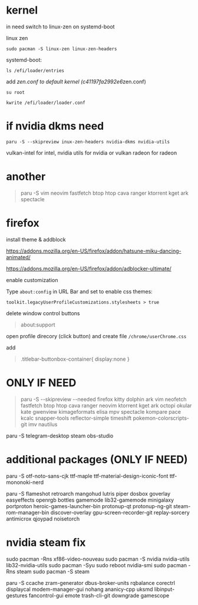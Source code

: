 # kernel

in need switch to linux-zen on systemd-boot

linux zen

    sudo pacman -S linux-zen linux-zen-headers

systemd-boot:

    ls /efi/loader/entries

add *zen.conf to default kernel (c41197fa2992e6*zen.conf)

    su root

    kwrite /efi/loader/loader.conf

# if nvidia dkms need

    paru -S --skipreview inux-zen-headers nvidia-dkms nvidia-utils

vulkan-intel for intel, nvidia utils for nvidia or vulkan radeon for radeon

# another

> paru -S vim neovim fastfetch btop htop cava ranger ktorrent kget ark spectacle

# firefox

install theme & addblock

https://addons.mozilla.org/en-US/firefox/addon/hatsune-miku-dancing-animated/

https://addons.mozilla.org/en-US/firefox/addon/adblocker-ultimate/

enable customization

Type `about:config` in URL Bar and set to enable css themes:

    toolkit.legacyUserProfileCustomizations.stylesheets > true 

delete window control buttons

> about:support

open profile direcory (click button) and create file `/chrome/userChrome.css`

add

> .titlebar-buttonbox-container{ display:none } 

# ONLY IF NEED

> paru -S --skipreview --needed firefox kitty dolphin ark vim neofetch fastfetch btop htop cava ranger neovim ktorrent kget ark octopi okular kate gwenview kimageformats elisa mpv spectacle kompare pace kcalc snapper-tools reflector-simple timeshift pokemon-colorscripts-git imv nautilus

paru -S telegram-desktop steam obs-studio

# additional packages (ONLY IF NEED)

paru -S otf-noto-sans-cjk ttf-maple ttf-material-design-iconic-font ttf-mononoki-nerd

paru -S flameshot retroarch mangohud lutris piper dosbox goverlay easyeffects openrgb bottles gamemode lib32-gamemode minigalaxy portproton heroic-games-launcher-bin protonup-qt protonup-ng-git steam-rom-manager-bin discover-overlay gpu-screen-recorder-git replay-sorcery antimicrox qjoypad noisetorch

# nvidia steam fix
sudo pacman -Rns xf86-video-nouveau
sudo pacman -S nvidia nvidia-utils lib32-nvidia-utils
sudo pacman -Syu
sudo reboot
nvidia-smi
sudo pacman -Rns steam
sudo pacman -S steam


paru -S ccache zram-generator dbus-broker-units rqbalance corectrl displaycal modem-manager-gui nohang ananicy-cpp uksmd libinput-gestures fancontrol-gui emote trash-cli-git downgrade gamescope


